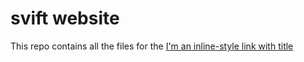 # svift website

This repo contains all the files for the  [I'm an inline-style link with title](https://svift.xyz "svift landing page")

